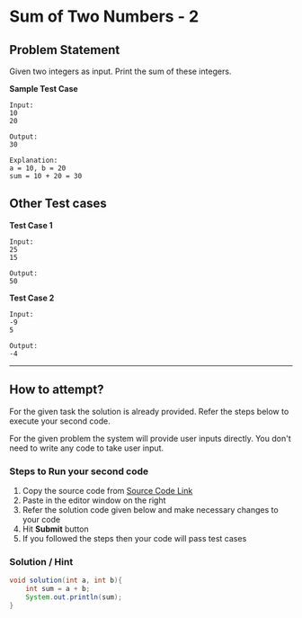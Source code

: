 # Sum of Two Numbers - 2

## Problem Statement
Given two integers as input. Print the sum of these integers. 

**Sample Test Case**
```
Input:
10 
20

Output:
30

Explanation:
a = 10, b = 20
sum = 10 + 20 = 30
```
## Other Test cases
**Test Case 1**
```
Input:
25 
15

Output:
50
```
**Test Case 2**
```
Input:
-9 
5

Output:
-4
```
---
## How to attempt?
For the given task the solution is already provided. Refer the steps below to execute your second code.

For the given problem the system will provide user inputs directly. You don't need to write any code to take user input.

### Steps to Run your second code
1. Copy the source code from [Source Code Link](https://raw.githubusercontent.com/Aartiarora22/Lab_assignments/main/P1/T2/Main.java)
2. Paste in the editor window on the right
3. Refer the solution code given below and make necessary changes to your code
4. Hit **Submit** button
5. If you followed the steps then your code will pass test cases

### Solution / Hint
```java
void solution(int a, int b){
    int sum = a + b;
    System.out.println(sum);  
}
```

